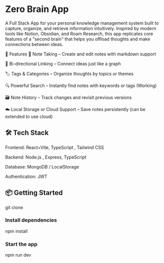 
# Zero Brain App
A Full Stack App for your personal knowledge management system built to capture, organize, and retrieve information intuitively. Inspired by modern tools like Notion, Obsidian, and Roam Research, this app replicates core features of a "second brain" that helps you offload thoughts and make connections between ideas.

🚀 Features
📝 Note Taking – Create and edit notes with markdown support

🔗 Bi-directional Linking – Connect ideas just like a graph

🏷️ Tags & Categories – Organize thoughts by topics or themes

🔍 Powerful Search – Instantly find notes with keywords or tags (Working)

🗃️ Note History – Track changes and revisit previous versions

☁️ Local Storage or Cloud Support – Save notes persistently (can be extended to use cloud)


## 🛠️ Tech Stack

Frontend: React+Vite, TypeScript , Tailwind CSS

Backend: Node.js , Express, TypeScript

Database: MongoDB / LocalStorage

Authentication: JWT 

## 📦 Getting Started

git clone

### Install dependencies
npm install

### Start the app
npm run dev
